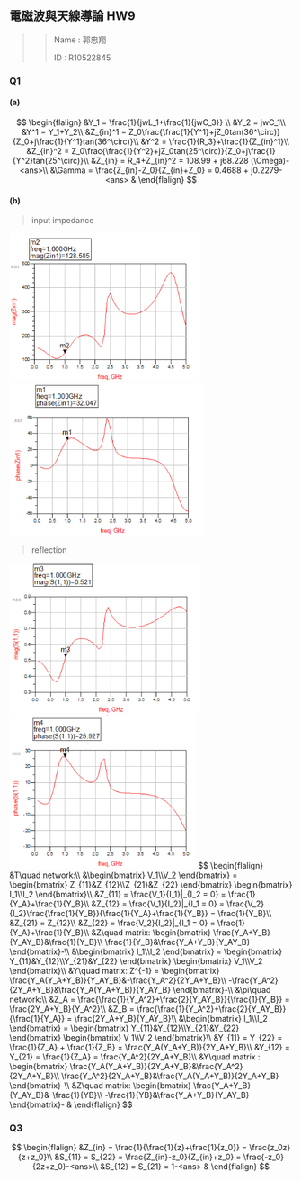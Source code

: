 ## 電磁波與天線導論 HW9

> >Name : 郭忠翔
> >
> >ID : R10522845

### Q1

#### (a)

$$
\begin{flalign}
&Y_1 = \frac{1}{jwL_1+\frac{1}{jwC_3}} \\
&Y_2 = jwC_1\\
&Y^1 = Y_1+Y_2\\
&Z_{in}^1 = Z_0\frac{\frac{1}{Y^1}+jZ_0tan(36^\circ)}{Z_0+j\frac{1}{Y^1}tan(36^\circ)}\\
&Y^2 = \frac{1}{R_3}+\frac{1}{Z_{in}^1}\\
&Z_{in}^2 = Z_0\frac{\frac{1}{Y^2}+jZ_0tan(25^\circ)}{Z_0+j\frac{1}{Y^2}tan(25^\circ)}\\
&Z_{in} = R_4+Z_{in}^2 = 108.99 + j68.228 (\Omega)-<ans>\\
&\Gamma = \frac{Z_{in}-Z_0}{Z_{in}+Z_0} = 0.4688 + j0.2279-<ans>
&
\end{flalign}
$$

#### (b)

>input impedance

<img src="./IMG/HW9Zm.png" style="zoom:80%;" />

<img src="./IMG/HW9Zp.png" style="zoom:80%;" />

>reflection

<img src="./IMG/HW9Sm.png" style="zoom:80%;" />

<img src="./IMG/HW9Sp.png" style="zoom:80%;" />
$$
\begin{flalign}
&T\quad network:\\
&\begin{bmatrix}
V_1\\V_2
\end{bmatrix} = 
\begin{bmatrix}
Z_{11}&Z_{12}\\Z_{21}&Z_{22}
\end{bmatrix} 
\begin{bmatrix}
I_1\\I_2
\end{bmatrix}\\
&Z_{11} = \frac{V_1}{I_1}|_{I_2 = 0} = \frac{1}{Y_A}+\frac{1}{Y_B}\\
&Z_{12} = \frac{V_1}{I_2}|_{I_1 = 0} = \frac{V_2}{I_2}\frac{\frac{1}{Y_B}}{\frac{1}{Y_A}+\frac{1}{Y_B}} = \frac{1}{Y_B}\\
&Z_{21} = Z_{12}\\
&Z_{22} = \frac{V_2}{I_2}|_{I_1 = 0} = \frac{1}{Y_A}+\frac{1}{Y_B}\\
&Z\quad matrix:
\begin{bmatrix}
\frac{Y_A+Y_B}{Y_AY_B}&\frac{1}{Y_B}\\
\frac{1}{Y_B}&\frac{Y_A+Y_B}{Y_AY_B}
\end{bmatrix}-<ans>\\
&\begin{bmatrix}
I_1\\I_2
\end{bmatrix} = 
\begin{bmatrix}
Y_{11}&Y_{12}\\Y_{21}&Y_{22}
\end{bmatrix} 
\begin{bmatrix}
V_1\\V_2
\end{bmatrix}\\
&Y\quad matrix: Z^{-1} = 
\begin{bmatrix}
\frac{Y_A(Y_A+Y_B)}{Y_AY_B}&-\frac{Y_A^2}{2Y_A+Y_B}\\
-\frac{Y_A^2}{2Y_A+Y_B}&\frac{Y_A(Y_A+Y_B)}{Y_AY_B}
\end{bmatrix}-<ans>\\
&\pi\quad network:\\
&Z_A = \frac{\frac{1}{Y_A^2}+\frac{2}{Y_AY_B}}{\frac{1}{Y_B}} = \frac{2Y_A+Y_B}{Y_A^2}\\
&Z_B = \frac{\frac{1}{Y_A^2}+\frac{2}{Y_AY_B}}{\frac{1}{Y_A}} = \frac{2Y_A+Y_B}{Y_AY_B}\\
&\begin{bmatrix}
I_1\\I_2
\end{bmatrix} = 
\begin{bmatrix}
Y_{11}&Y_{12}\\Y_{21}&Y_{22}
\end{bmatrix} 
\begin{bmatrix}
V_1\\V_2
\end{bmatrix}\\
&Y_{11} = Y_{22} = \frac{1}{Z_A} + \frac{1}{Z_B} = \frac{Y_A(Y_A+Y_B)}{2Y_A+Y_B}\\
&Y_{12} = Y_{21} = \frac{1}{Z_A} = \frac{Y_A^2}{2Y_A+Y_B}\\
&Y\quad matrix : 
\begin{bmatrix}
\frac{Y_A(Y_A+Y_B)}{2Y_A+Y_B}&\frac{Y_A^2}{2Y_A+Y_B}\\
\frac{Y_A^2}{2Y_A+Y_B}&\frac{Y_A(Y_A+Y_B)}{2Y_A+Y_B}
\end{bmatrix}-<ans>\\
&Z\quad matrix:
\begin{bmatrix}
\frac{Y_A+Y_B}{Y_AY_B}&-\frac{1}{YB}\\
-\frac{1}{YB}&\frac{Y_A+Y_B}{Y_AY_B}
\end{bmatrix}-<ans>
&
\end{flalign}
$$

### Q3

$$
\begin{flalign}
&Z_{in} = \frac{1}{\frac{1}{z}+\frac{1}{z_0}} = \frac{z_0z}{z+z_0}\\
&S_{11} = S_{22} = \frac{Z_{in}-z_0}{Z_{in}+z_0} = \frac{-z_0}{2z+z_0}-<ans>\\
&S_{12} = S_{21} = 1-<ans>
&
\end{flalign}
$$

